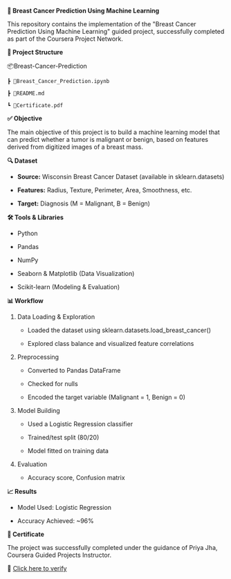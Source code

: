**🧠 Breast Cancer Prediction Using Machine Learning**

This repository contains the implementation of the "Breast Cancer Prediction Using Machine Learning" guided project, successfully completed as part of the Coursera Project Network.



**📁 Project Structure**

📦Breast-Cancer-Prediction

    ┣ 📜Breast_Cancer_Prediction.ipynb
 
    ┣ 📜README.md
  
    ┗ 📜Certificate.pdf

**✅ Objective**

The main objective of this project is to build a machine learning model that can predict whether a tumor is malignant or benign, based on features derived from digitized images of a breast mass.


**🔍 Dataset**

* **Source:** Wisconsin Breast Cancer Dataset (available in sklearn.datasets)

* **Features:** Radius, Texture, Perimeter, Area, Smoothness, etc.

* **Target:** Diagnosis (M = Malignant, B = Benign)

**🛠️ Tools & Libraries**
* Python

* Pandas

* NumPy

* Seaborn & Matplotlib (Data Visualization)

* Scikit-learn (Modeling & Evaluation)

**📊 Workflow**
1. Data Loading & Exploration

   * Loaded the dataset using sklearn.datasets.load_breast_cancer()

   * Explored class balance and visualized feature correlations

2. Preprocessing

   * Converted to Pandas DataFrame

   * Checked for nulls

   * Encoded the target variable (Malignant = 1, Benign = 0)

3. Model Building

   * Used a Logistic Regression classifier

   * Trained/test split (80/20)

   * Model fitted on training data

4. Evaluation

   * Accuracy score, Confusion matrix


**📈 Results**
* Model Used: Logistic Regression

* Accuracy Achieved: ~96%

**📜 Certificate**

The project was successfully completed under the guidance of Priya Jha, Coursera Guided Projects Instructor.




🔗 [Click here to verify](https://coursera.org/verify/IY360L2U8E6L)
